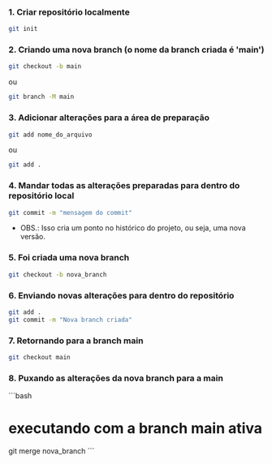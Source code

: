 ### 1. Criar repositório localmente

```bash
git init
```

### 2. Criando uma nova branch (o nome da branch criada é 'main')

```bash
git checkout -b main
```

ou

```bash
git branch -M main
```

### 3. Adicionar alterações para a área de preparação

```bash
git add nome_do_arquivo
```

ou

```bash
git add .
```

### 4. Mandar todas as alterações preparadas para dentro do repositório local

```bash
git commit -m "mensagem do commit"
```

- OBS.: Isso cria um ponto no histórico do projeto, ou seja, uma nova versão.

### 5. Foi criada uma nova branch

```bash
git checkout -b nova_branch
```

### 6. Enviando novas alterações para dentro do repositório

```bash
git add .
git commit -m "Nova branch criada"
```

### 7. Retornando para a branch main

```bash
git checkout main
```

### 8. Puxando as alterações da nova branch para a main

´´´bash
# executando com a branch main ativa

git merge nova_branch
´´´
